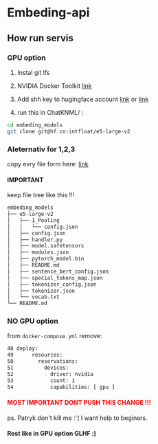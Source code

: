 # Embeding-api

## How run servis 

### GPU option

1. Instal git lfs
2. NVIDIA Docker Toolkit [link](https://docs.nvidia.com/datacenter/cloud-native/container-toolkit/latest/install-guide.html) 
3. Add shh key to hugingface  account [link](https://huggingface.co/docs/hub/security-git-ssh) or [link](https://huggingface.co/blog/password-git-deprecation)

4. run this in ChatKNML/ :
```sh
cd embeding_models
git clone git@hf.co:intfloat/e5-large-v2
```
### Aleternativ for 1,2,3

copy evry flie form here: [link](https://huggingface.co/intfloat/multilingual-e5-large/tree/main)

#### IMPORTANT

keep file tree like this !!!

```sh
embeding_models
├── e5-large-v2
│   ├── 1_Pooling
│   │   └── config.json
│   ├── config.json
│   ├── handler.py
│   ├── model.safetensors
│   ├── modules.json
│   ├── pytorch_model.bin
│   ├── README.md
│   ├── sentence_bert_config.json
│   ├── special_tokens_map.json
│   ├── tokenizer_config.json
│   ├── tokenizer.json
│   └── vocab.txt
└── README.md
```

### NO GPU option

from `docker-compose.yml` remove:

```sh
48 deploy:
49      resources:
50        reservations:
51          devices:
52          - driver: nvidia
53            count: 1
54            capabilities: [ gpu ]

```

#### <span style="color: red;">MOST IMPORTANT DONT PUSH THIS CHANGE !!!</span>

ps. Patryk don't kill me :'(  I want help to beginers. 

#### Rest like in GPU option GLHF :)
